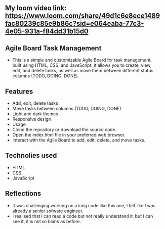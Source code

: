 ## My loom video link: https://www.loom.com/share/49d1c6e8ece1489fac80239c85e9b86c?sid=e064eaba-77c3-4e05-931a-f84dd31b15d0

## Agile Board Task Management
* This is a simple and customizable Agile Board for task management, built using HTML, CSS, and JavaScript. It allows you to create, view, edit, and delete tasks, as well as move them between different status columns (TODO, DOING, DONE).

## Features
* Add, edit, delete tasks
* Move tasks between columns (TODO, DOING, DONE)
* Light and dark themes
* Responsive design
* Usage
* Clone the repository or download the source code.
* Open the index.html file in your preferred web browser.
* Interact with the Agile Board to add, edit, delete, and move tasks.

## Technolies used
* HTML
* CSS
* JavaScript

## Reflections

* It was challenging working on a long code like this one, I felt like I was already a senior sofware engineer.
* I realised that I can read a code but not really understand it, but I can see it, it is not so blank as before.
